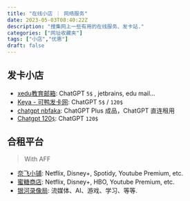 ```yaml
---
title: "在线小店 ｜ 网络服务"
date: 2023-05-03T08:40:22Z
description: "搜集网上一些有用的在线服务、发卡站."
categories: ["网址收藏夹"]
tags: ["小店","优惠"]
draft: false
---
```


## 发卡小店

- [xedu教育邮箱](https://xedu.me/): ChatGPT `5$` , jetbrains, edu mail...
- [Keya - 可鸭发卡网](https://keya.pw/): ChatGPT `5$` / `120$`
- [chatgpt nbfaka](https://aichat.aifk.pw/): ChatGPT Plus 成品，ChatGPT 直连租用
- [Chatgpt 120`$`](https://gi0.cn/CvA): ChatGPT `120$` 

## 合租平台

> With AFF

- [奈飞小铺](https://ihezu.work/cHk9rS): Netflix, Disney+, Spotidy, Youtube Premium, etc.
- [蜜糖商店](https://metshop.vip?referrerUserNo=MTUNT6NN2PN3): Netflix, Disney+, HBO, Youtube Premium, etc.
- [银河录像局](https://nf.video/mAUkp): 流媒体、AI、游戏、学习、等等.
